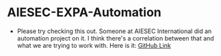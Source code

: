 # AIESEC-EXPA-Automation






- Please try checking this out. Someone at AIESEC International did an automation project on it. I think there's a correlation between that and what we are trying to work with. Here is it: [GitHub Link](https://github.com/paulowiz/AiesecBot#-expa-bot)
